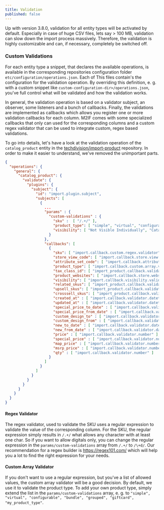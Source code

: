 ```yaml
---
title: Validation
published: false
---
```


Up with version 3.8.0, validation for all entity types will be activated by default. Especially in case of huge CSV files, lets say > 100 MB, validation can slow down the import process massively. Therefore, the validation is highly customizable and can, if necessary, completely be switched off.

### Custom Validations

For each entity type a snippet, that declares the available operations, is available in the corresponding repositories configuration folder `etc/configuration/operations.json`. Each of This files contain's the configuration for the validation operation. By overriding this definition, e. g. with a custom snippet like `custom-configuration-dir>/operations.json`, you've full control what will be validated and how the validation works.

In general, the validation operation is based on a validator subject, an observer, some listeners and a bunch of callbacks. Finally, the validations are implemented as callbacks which allows you register one or more validation callbacks for each column. M2IF comes with some specialized callbacks that only can used for the corresponding columns and a custom regex validator that can be used to integrate custom, regex based validations.

To go into details, let's have a look at the validation operation of the `catalog_product` entity in the [techdivision/import-product](https://github.com/techdivision/import-product/blob/19.x/etc/configuration/operations.json#L118) repository. In order to make it easier to understand, we've removed the unimportant parts.

```json
{
  "operations": {
    "general": {
      "catalog_product": {
        "validate": {
          "plugins": {
            "subject": {
              "id": "import.plugin.subject",
              "subjects": [
                {
                  ...
                  "params" : {
                    "custom-validations" : {
                      "sku" :  [ "/.+/" ],
                      "product_type": [ "simple", "virtual", "configurable", "bundle", "grouped", "giftcard" ],
                      "visibility": [ "Not Visible Individually", "Catalog", "Search", "Catalog, Search" ]
                    }
                  },
                  "callbacks": [
                    {
                      "sku": [ "import.callback.custom.regex.validator" ],
                      "store_view_code": [ "import.callback.store.view.code.validator" ],
                      "attribute_set_code": [ "import.callback.attribute.set.name.validator" ],
                      "product_type": [ "import.callback.custom.array.validator" ],
                      "tax_class_id": [ "import_product.callback.validator.tax.class" ],
                      "product_websites": [ "import.callback.store.website.validator" ],
                      "visibility": [ "import.callback.visibility.validator" ],
                      "related_skus": [ "import_product.callback.validator.link" ],
                      "upsell_skus": [ "import_product.callback.validator.link" ],
                      "crosssell_skus": [ "import_product.callback.validator.link" ],
                      "created_at" : [ "import.callback.validator.datetime" ],
                      "updated_at" : [ "import.callback.validator.datetime" ],
                      "special_price_to_date" : [ "import.callback.validator.datetime" ],
                      "special_price_from_date" : [ "import.callback.validator.datetime" ],
                      "custom_design_to" : [ "import.callback.validator.datetime" ],
                      "custom_design_from" : [ "import.callback.validator.datetime" ],
                      "new_to_date" : [ "import.callback.validator.datetime" ],
                      "new_from_date" : [ "import.callback.validator.datetime" ],
                      "price" : [ "import.callback.validator.number" ],
                      "special_price" : [ "import.callback.validator.number" ],
                      "map_price" : [ "import.callback.validator.number" ],
                      "msrp_price" : [ "import.callback.validator.number" ],
                      "qty" : [ "import.callback.validator.number" ]
                    }
                  ]
                }
              ]
            }
          }
        }
      }
    }
  }
}
```

#### Regex Validator

The regex validator, used to validate the SKU uses a regular expression to validate the value of the corresponding column. For the SKU, the regular expression simply results in `/.+/` what allows any character with at least one char. So if you want to allow digitals only, you can change the regular expression in the `params/custom-validations` array from `/.+/` to `/\+d/`. Our recommendation for a regex builder is https://regex101.com/ which will help you a lot to find the right expression for your needs.

#### Custom Array Validator

If you don't want to use a regular expression, but you've a list of allowed values, the custom array validator will be a good decision. By default, we use it to validate the product type. To add your own product type, simply extend the list in the `params/custom-validations` array, e. g. to `"simple", "virtual", "configurable", "bundle", "grouped", "giftcard", "my_product_type"`.